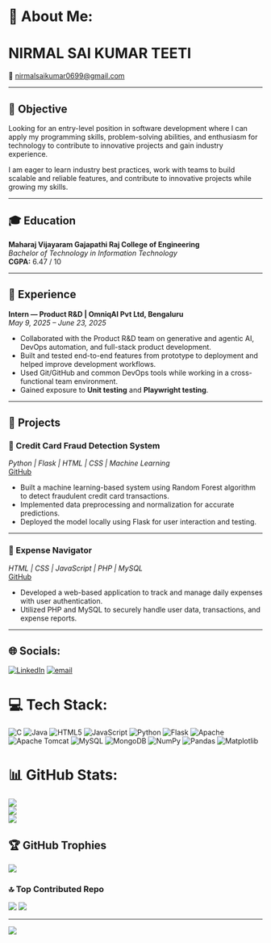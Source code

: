 # 💫 About Me:
# NIRMAL SAI KUMAR TEETI  
📧 nirmalsaikumar0699@gmail.com  

---

## 🎯 Objective  
Looking for an entry-level position in software development where I can apply my programming skills, problem-solving abilities, and enthusiasm for technology to contribute to innovative projects and gain industry experience.  

I am eager to learn industry best practices, work with teams to build scalable and reliable features, and contribute to innovative projects while growing my skills.  

---

## 🎓 Education  
**Maharaj Vijayaram Gajapathi Raj College of Engineering**  
*Bachelor of Technology in Information Technology*  
**CGPA:** 6.47 / 10  

---

## 💼 Experience  

**Intern — Product R&D | OmniqAI Pvt Ltd, Bengaluru**  
*May 9, 2025 – June 23, 2025*  

- Collaborated with the Product R&D team on generative and agentic AI, DevOps automation, and full-stack product development.  
- Built and tested end-to-end features from prototype to deployment and helped improve development workflows.  
- Used Git/GitHub and common DevOps tools while working in a cross-functional team environment.  
- Gained exposure to **Unit testing** and **Playwright testing**.  

---

## 🚀 Projects  

### 🔹 Credit Card Fraud Detection System  
*Python | Flask | HTML | CSS | Machine Learning*  
[GitHub](https://github.com/Nirmal-sai-kumar/credit-card-fraud-detection)  

- Built a machine learning-based system using Random Forest algorithm to detect fraudulent credit card transactions.  
- Implemented data preprocessing and normalization for accurate predictions.  
- Deployed the model locally using Flask for user interaction and testing.  

---

### 🔹 Expense Navigator  
*HTML | CSS | JavaScript | PHP | MySQL*  
[GitHub](https://github.com/Nirmal-sai-kumar/expense-navigator)  

- Developed a web-based application to track and manage daily expenses with user authentication.  
- Utilized PHP and MySQL to securely handle user data, transactions, and expense reports.  

---



## 🌐 Socials:
[![LinkedIn](https://img.shields.io/badge/LinkedIn-%230077B5.svg?logo=linkedin&logoColor=white)](https://linkedin.com/in/https://www.linkedin.com/in/nirmal-sai-kumar-teeti-2240b21b9/) [![email](https://img.shields.io/badge/Email-D14836?logo=gmail&logoColor=white)](mailto:nirmalsaikumar0699@gmail.com) 

# 💻 Tech Stack:
![C](https://img.shields.io/badge/c-%2300599C.svg?style=for-the-badge&logo=c&logoColor=white) ![Java](https://img.shields.io/badge/java-%23ED8B00.svg?style=for-the-badge&logo=openjdk&logoColor=white) ![HTML5](https://img.shields.io/badge/html5-%23E34F26.svg?style=for-the-badge&logo=html5&logoColor=white) ![JavaScript](https://img.shields.io/badge/javascript-%23323330.svg?style=for-the-badge&logo=javascript&logoColor=%23F7DF1E) ![Python](https://img.shields.io/badge/python-3670A0?style=for-the-badge&logo=python&logoColor=ffdd54) ![Flask](https://img.shields.io/badge/flask-%23000.svg?style=for-the-badge&logo=flask&logoColor=white) ![Apache](https://img.shields.io/badge/apache-%23D42029.svg?style=for-the-badge&logo=apache&logoColor=white) ![Apache Tomcat](https://img.shields.io/badge/apache%20tomcat-%23F8DC75.svg?style=for-the-badge&logo=apache-tomcat&logoColor=black) ![MySQL](https://img.shields.io/badge/mysql-4479A1.svg?style=for-the-badge&logo=mysql&logoColor=white) ![MongoDB](https://img.shields.io/badge/MongoDB-%234ea94b.svg?style=for-the-badge&logo=mongodb&logoColor=white) ![NumPy](https://img.shields.io/badge/numpy-%23013243.svg?style=for-the-badge&logo=numpy&logoColor=white) ![Pandas](https://img.shields.io/badge/pandas-%23150458.svg?style=for-the-badge&logo=pandas&logoColor=white) ![Matplotlib](https://img.shields.io/badge/Matplotlib-%23ffffff.svg?style=for-the-badge&logo=Matplotlib&logoColor=black)
# 📊 GitHub Stats:
![](https://github-readme-stats.vercel.app/api?username=Nirmal-sai-kumar&theme=dark&hide_border=false&include_all_commits=true&count_private=true)<br/>
![](https://nirzak-streak-stats.vercel.app/?user=Nirmal-sai-kumar&theme=dark&hide_border=false)<br/>
![](https://github-readme-stats.vercel.app/api/top-langs/?username=Nirmal-sai-kumar&theme=dark&hide_border=false&include_all_commits=true&count_private=true&layout=compact)

## 🏆 GitHub Trophies
![](https://github-profile-trophy.vercel.app/?username=Nirmal-sai-kumar&theme=radical&no-frame=false&no-bg=false&margin-w=4)

### 🔝 Top Contributed Repo
![](https://github-contributor-stats.vercel.app/api?username=Nirmal-sai-kumar&limit=5&theme=dark&combine_all_yearly_contributions=true)
![](https://github-contributor-stats.vercel.app/api?username=Nirmal-sai-kumar&limit=5&theme=dark&combine_all_yearly_contributions=true)

---
[![](https://visitcount.itsvg.in/api?id=Nirmal-sai-kumar&icon=0&color=0)](https://visitcount.itsvg.in)

<!-- Proudly created with GPRM ( https://gprm.itsvg.in ) -->
